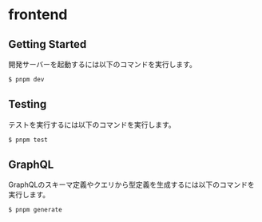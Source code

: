 # frontend

## Getting Started

開発サーバーを起動するには以下のコマンドを実行します。

```bash
$ pnpm dev
```

## Testing

テストを実行するには以下のコマンドを実行します。

```bash
$ pnpm test
```

## GraphQL

GraphQLのスキーマ定義やクエリから型定義を生成するには以下のコマンドを実行します。

```bash
$ pnpm generate
```
